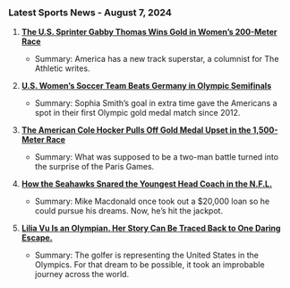 ### Latest Sports News - August 7, 2024

1. **[The U.S. Sprinter Gabby Thomas Wins Gold in Women’s 200-Meter Race](https://www.nytimes.com/athletic/5684773/2024/08/06/gabby-thomas-olympics-200m-final/)**
   * Summary: America has a new track superstar, a columnist for The Athletic writes.

2. **[U.S. Women’s Soccer Team Beats Germany in Olympic Semifinals](https://www.nytimes.com/athletic/5683594/2024/08/06/uswnt-germany-olympic-womens-soccer-semifinal/)**
   * Summary: Sophia Smith’s goal in extra time gave the Americans a spot in their first Olympic gold medal match since 2012.

3. **[The American Cole Hocker Pulls Off Gold Medal Upset in the 1,500-Meter Race](https://www.nytimes.com/athletic/5684698/2024/08/06/cole-hocker-mens-1500m-olympic-results/)**
   * Summary: What was supposed to be a two-man battle turned into the surprise of the Paris Games.

4. **[How the Seahawks Snared the Youngest Head Coach in the N.F.L.](https://www.nytimes.com/athletic/5681571/2024/08/06/mike-macdonald-seattle-seahawks-ravens-john-schneider/)**
   * Summary: Mike Macdonald once took out a $20,000 loan so he could pursue his dreams. Now, he’s hit the jackpot.

5. **[Lilia Vu Is an Olympian. Her Story Can Be Traced Back to One Daring Escape.](https://www.nytimes.com/athletic/5596918/2024/07/01/lilia-vu-olympics-golf/)**
   * Summary: The golfer is representing the United States in the Olympics. For that dream to be possible, it took an improbable journey across the world.